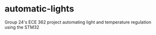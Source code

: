 # automatic-lights
Group 24's ECE 362 project automating light and temperature regulation using the STM32
